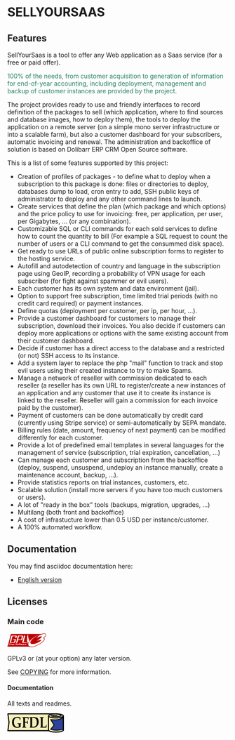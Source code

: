 # SELLYOURSAAS


## Features

SellYourSaas is a tool to offer any Web application as a Saas service (for a free or paid offer).

<span style="color: #268260">100% of the needs, from customer acquisition to generation of information for end-of-year accounting, including deployment, management and backup of customer instances are provided by the project.</span>
 
The project provides ready to use and friendly interfaces to record definition of the packages to sell (which application, where to find sources and database images, how to deploy them), the tools to deploy the application on a remote server (on a simple mono server infrastructure or into a scalable farm), but also a customer dashboard for your subscribers, automatic invoicing and renewal. The administration and backoffice of solution is based on Dolibarr ERP CRM Open Source software.

This is a list of some features supported by this project:

- Creation of profiles of packages - to define what to deploy when a subscription to this package is done: files or directories to deploy, databases dump to load, cron entry to add, SSH public keys of administrator to deploy and any other command lines to launch.
- Create services that define the plan (which package and which options) and the price policy to use for invoicing: free, per application, per user, per Gigabytes, ... (or any combination).
- Customizable SQL or CLI commands for each sold services to define how to count the quantity to bill (For example a SQL request to count the number of users or a CLI command to get the consummed disk space).
- Get ready to use URLs of public online subscription forms to register to the hosting service.
- Autofill and autodetection of country and language in the subscription page using GeoIP, recording a probability of VPN usage for each subscriber (for fight against spammer or evil users).
- Each customer has its own system and data environment (jail).
- Option to support free subscription, time limited trial periods (with no credit card required) or payment instances.
- Define quotas (deployment per customer, per ip, per hour, ...).
- Provide a customer dashboard for customers to manage their subscription, download their invoices. You also decide if customers can deploy more applications or options with the same existing account from their customer dashboard. 
- Decide if customer has a direct access to the database and a restricted (or not) SSH access to its instance.
- Add a system layer to replace the php "mail" function to track and stop evil users using their created instance to try to make Spams.  
- Manage a network of reseller with commission dedicated to each reseller (a reseller has its own URL to register/create a new instances of an application and any customer that use it to create its instance is linked to the reseller. Reseller will gain a commission for each invoice paid by the customer). 
- Payment of customers can be done automatically by credit card (currently using Stripe service) or semi-automatically by SEPA mandate.
- Billing rules (date, amount, frequency of next payment) can be modified differently for each customer.
- Provide a lot of predefined email templates in several languages for the management of service (subscription, trial expiration, cancellation, ...)
- Can manage each customer and subscription from the backoffice (deploy, suspend, unsuspend, undeploy an instance manually, create a maintenance account, backup, ...).
- Provide statistics reports on trial instances, customers, etc.
- Scalable solution (install more servers if you have too much customers or users).
- A lot of "ready in the box" tools (backups, migration, upgrades, ...) 
- Multilang (both front and backoffice)
- A cost of infrastucture lower than 0.5 USD per instance/customer.
- A 100% automated workflow.


## Documentation

You may find asciidoc documentation here:

* <a href="https://github.com/eldy/sellyoursaas/blob/master/doc/Documentation%20SellYourSaas%20-%20Master%20and%20Deployment%20Servers%20-%20EN.asciidoc">English version</a>


## Licenses

### Main code

![GPLv3 logo](img/gplv3.png)

GPLv3 or (at your option) any later version.

See [COPYING](COPYING) for more information.


#### Documentation

All texts and readmes.

![GFDL logo](img/gfdl.png)
